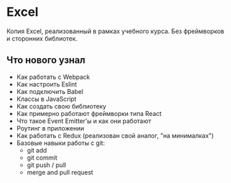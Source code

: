 # Excel
Копия Excel, реализованный в рамках учебного курса. Без фреймворков и сторонних библиотек.

## Что нового узнал

- Как работать с Webpack
- Как настроить Eslint
- Как подключить Babel
- Классы в JavaScript
- Как создать свою библиотеку
- Как примерно работают фреймворки типа React
- Что такое Event Emitter'ы и как они работают
- Роутинг в приложении
- Как работать с Redux (реализован свой аналог, "на минималках")
- Базовые навыки работы с git:
    - git add
    - git commit
    - git push / pull
    - merge and pull request
